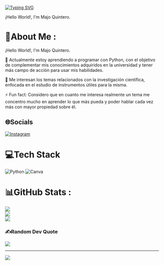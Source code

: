 [![Typing SVG](https://readme-typing-svg.demolab.com?font=Pacifico&weight=800&duration=3000&pause=1008&color=14CD43&width=435&lines=Hello+world!;Welcome+to+my+Github;Let`s+learn+together)](https://git.io/typing-svg)

¡Hello World!, I'm Majo Quintero.
# 💫About Me :
¡Hello World!, I'm Majo Quintero.

🔭 Actualmente estoy aprendiendo a programar con Python, con el objetivo de complementar mis conocimientos adquiridos en la universidad y tener más campo de acción para usar mis habilidades.

💬 Me interesan los temas relacionados con la investigación científica, enfocada en el estudio de instrumentos útiles para la misma.

⚡ Fun fact: Considero que en cuanto me interesa realmente un tema me concentro mucho en aprender lo que más pueda y poder hablar cada vez más con mayor propiedad sobre él.

## 🌐Socials
[![Instagram](https://img.shields.io/badge/Instagram-%23E4405F.svg?logo=Instagram&logoColor=white)](https://instagram.com/awvmar_) 

# 💻Tech Stack
![Python](https://img.shields.io/badge/python-3670A0?style=flat-square&logo=python&logoColor=ffdd54) ![Canva](https://img.shields.io/badge/Canva-%2300C4CC.svg?style=flat-square&logo=Canva&logoColor=white)
# 📊GitHub Stats :
![](https://github-readme-stats.vercel.app/api?username=Joquii01&theme=midnight-purple&hide_border=true&include_all_commits=true&count_private=false)<br/>
![](https://github-readme-streak-stats.herokuapp.com/?user=Joquii01&theme=midnight-purple&hide_border=true)<br/>
![](https://github-readme-stats.vercel.app/api/top-langs/?username=Joquii01&theme=midnight-purple&hide_border=true&include_all_commits=true&count_private=false&layout=compact)

### ✍️Random Dev Quote
![](https://quotes-github-readme.vercel.app/api?type=horizontal&theme=radical)

---
[![](https://visitcount.itsvg.in/api?id=Joquii01&icon=3&color=5)](https://visitcount.itsvg.in)
